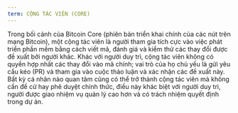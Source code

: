 ```yaml
---
term: CỘNG TÁC VIÊN (CORE)
---
```


Trong bối cảnh của Bitcoin Core (phiên bản triển khai chính của các nút trên mạng Bitcoin), một cộng tác viên là người tham gia tích cực vào việc phát triển phần mềm bằng cách viết mã, đánh giá và kiểm thử các thay đổi được đề xuất bởi người khác. Khác với người duy trì, cộng tác viên không có quyền hợp nhất các thay đổi vào mã chính; vai trò của họ chủ yếu là gửi yêu cầu kéo (PR) và tham gia vào cuộc thảo luận và xác nhận các đề xuất này. Bất kỳ cá nhân nào quan tâm cũng có thể trở thành cộng tác viên mà không cần đề cử hay phê duyệt chính thức, điều này khác biệt với người duy trì, người được giao nhiệm vụ quản lý cao hơn và có trách nhiệm quyết định trong dự án.